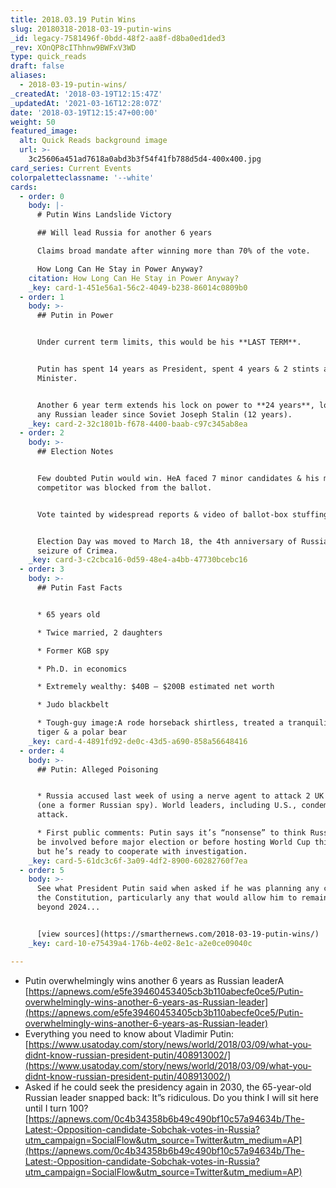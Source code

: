 ```yaml
---
title: 2018.03.19 Putin Wins
slug: 20180318-2018-03-19-putin-wins
_id: legacy-7581496f-0bdd-48f2-aa8f-d8ba0ed1ded3
_rev: XOnQP8cIThhnw9BWFxV3WD
type: quick_reads
draft: false
aliases:
  - 2018-03-19-putin-wins/
_createdAt: '2018-03-19T12:15:47Z'
_updatedAt: '2021-03-16T12:28:07Z'
date: '2018-03-19T12:15:47+00:00'
weight: 50
featured_image:
  alt: Quick Reads background image
  url: >-
    3c25606a451ad7618a0abd3b3f54f41fb788d5d4-400x400.jpg
card_series: Current Events
colorpaletteclassname: '--white'
cards:
  - order: 0
    body: |-
      # Putin Wins Landslide Victory

      ## Will lead Russia for another 6 years

      Claims broad mandate after winning more than 70% of the vote.

      How Long Can He Stay in Power Anyway?
    citation: How Long Can He Stay in Power Anyway?
    _key: card-1-451e56a1-56c2-4049-b238-86014c0809b0
  - order: 1
    body: >-
      ## Putin in Power


      Under current term limits, this would be his **LAST TERM**.


      Putin has spent 14 years as President, spent 4 years & 2 stints as Prime
      Minister.


      Another 6 year term extends his lock on power to **24 years**, longer than
      any Russian leader since Soviet Joseph Stalin (12 years).
    _key: card-2-32c1801b-f678-4400-baab-c97c345ab8ea
  - order: 2
    body: >-
      ## Election Notes


      Few doubted Putin would win. HeA faced 7 minor candidates & his main
      competitor was blocked from the ballot.


      Vote tainted by widespread reports & video of ballot-box stuffing.


      Election Day was moved to March 18, the 4th anniversary of Russia’s
      seizure of Crimea.
    _key: card-3-c2cbca16-0d59-48e4-a4bb-47730bcebc16
  - order: 3
    body: >-
      ## Putin Fast Facts


      * 65 years old

      * Twice married, 2 daughters

      * Former KGB spy

      * Ph.D. in economics

      * Extremely wealthy: $40B – $200B estimated net worth

      * Judo blackbelt

      * Tough-guy image:A rode horseback shirtless, treated a tranquilizedA
      tiger & a polar bear
    _key: card-4-4891fd92-de0c-43d5-a690-858a56648416
  - order: 4
    body: >-
      ## Putin: Alleged Poisoning


      * Russia accused last week of using a nerve agent to attack 2 UK citizens
      (one a former Russian spy). World leaders, including U.S., condemned
      attack.

      * First public comments: Putin says it’s “nonsense” to think Russia would
      be involved before major election or before hosting World Cup this summer,
      but he’s ready to cooperate with investigation.
    _key: card-5-61dc3c6f-3a09-4df2-8900-60282760f7ea
  - order: 5
    body: >-
      See what President Putin said when asked if he was planning any changes in
      the Constitution, particularly any that would allow him to remain in power
      beyond 2024...


      [view sources](https://smarthernews.com/2018-03-19-putin-wins/)
    _key: card-10-e75439a4-176b-4e02-8e1c-a2e0ce09040c

---
```

* Putin overwhelmingly wins another 6 years as Russian leaderA [https://apnews.com/e5fe39460453405cb3b110abecfe0ce5/Putin-overwhelmingly-wins-another-6-years-as-Russian-leader](https://apnews.com/e5fe39460453405cb3b110abecfe0ce5/Putin-overwhelmingly-wins-another-6-years-as-Russian-leader)
* Everything you need to know about Vladimir Putin: [https://www.usatoday.com/story/news/world/2018/03/09/what-you-didnt-know-russian-president-putin/408913002/](https://www.usatoday.com/story/news/world/2018/03/09/what-you-didnt-know-russian-president-putin/408913002/)
* Asked if he could seek the presidency again in 2030, the 65-year-old Russian leader snapped back: It”s ridiculous. Do you think I will sit here until I turn 100? [https://apnews.com/0c4b34358b6b49c490bf10c57a94634b/The-Latest:-Opposition-candidate-Sobchak-votes-in-Russia?utm_campaign=SocialFlow&utm_source=Twitter&utm_medium=AP](https://apnews.com/0c4b34358b6b49c490bf10c57a94634b/The-Latest:-Opposition-candidate-Sobchak-votes-in-Russia?utm_campaign=SocialFlow&utm_source=Twitter&utm_medium=AP)